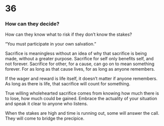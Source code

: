 # 36

### How can they decide?

How can they know what to risk if they don’t know the stakes? 

“You must participate in your own salvation.” 

Sacrifice is meaningless without an idea of why that sacrifice is being made, without a greater purpose. Sacrifice for self only benefits self, and not forever. Sacrifice for other, for a cause, can go on to mean something forever. For as long as that cause lives, for as long as anyone remembers.

If the wager and reward is life itself, it doesn’t matter if anyone remembers. As long as there is life, that sacrifice will count for something.

True willing wholehearted sacrifice comes from knowing how much there is to lose, how much could be gained. Embrace the actuality of your situation and speak it clear to anyone who listens. 

When the stakes are high and time is running out, some will answer the call. They will come to bridge the precipice. 